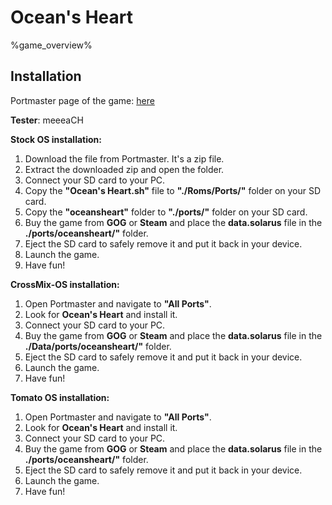 # Ocean's Heart

%game_overview%

## Installation

Portmaster page of the game: [here](https://portmaster.games/detail.html?name=oceansheart)

**Tester**: meeeaCH

**Stock OS installation:**
1. Download the file from Portmaster. It's a zip file.
2. Extract the downloaded zip and open the folder.
3. Connect your SD card to your PC.
4. Copy the **"Ocean's Heart.sh"** file to **"./Roms/Ports/"** folder on your SD card.
5. Copy the **"oceansheart"** folder to **"./ports/"** folder on your SD card.
6. Buy the game from **GOG** or **Steam** and place the **data.solarus** file in the **./ports/oceansheart/"** folder.
6. Eject the SD card to safely remove it and put it back in your device.
7. Launch the game.
8. Have fun!

**CrossMix-OS installation:**
1. Open Portmaster and navigate to **"All Ports"**.
2. Look for **Ocean's Heart** and install it.
3. Connect your SD card to your PC.
4. Buy the game from **GOG** or **Steam** and place the **data.solarus** file in the **./Data/ports/oceansheart/"** folder.
5. Eject the SD card to safely remove it and put it back in your device.
6. Launch the game.
7. Have fun!

**Tomato OS installation:**
1. Open Portmaster and navigate to **"All Ports"**.
2. Look for **Ocean's Heart** and install it.
3. Connect your SD card to your PC.
4. Buy the game from **GOG** or **Steam** and place the **data.solarus** file in the **./ports/oceansheart/"** folder.
5. Eject the SD card to safely remove it and put it back in your device.
6. Launch the game.
7. Have fun!
